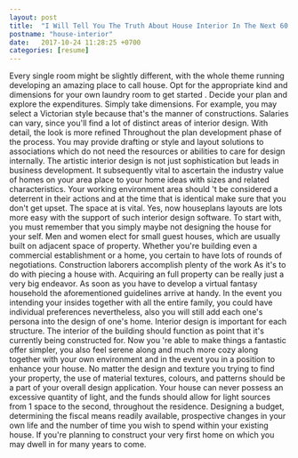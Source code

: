 ```yaml
---
layout: post
title:  "I Will Tell You The Truth About House Interior In The Next 60 Seconds"
postname: "house-interior"
date:   2017-10-24 11:28:25 +0700
categories: [resume]
---
```

Every single room might be slightly different, with the whole theme running developing an amazing place to call house. Opt for the appropriate kind and dimensions for your own laundry room to get started . Decide your plan and explore the expenditures. Simply take dimensions. For example, you may select a Victorian style because that's the manner of constructions. Salaries can vary, since you'll find a lot of distinct areas of interior design. With detail, the look is more refined Throughout the plan development phase of the process. You may provide drafting or style and layout solutions to associations which do not need the resources or abilities to care for design internally. The artistic interior design is not just sophistication but leads in business development. It subsequently vital to ascertain the industry value of homes on your area place to your home ideas with sizes and related characteristics. Your working environment area should 't be considered a deterrent in their actions and at the time that is identical make sure that you don't get upset. The space at is vital. Yes, now houseplans layouts are lots more easy with the support of such interior design software. To start with, you must remember that you simply maybe not designing the house for your self. Men and women elect for small guest houses, which are usually built on adjacent space of property. Whether you're building even a commercial establishment or a home, you certain to have lots of rounds of negotiations. Construction laborers accomplish plenty of the work As it's to do with piecing a house with. Acquiring an full property can be really just a very big endeavor. As soon as you have to develop a virtual fantasy household the aforementioned guidelines arrive at handy. In the event you intending your insides together with all the entire family, you could have individual preferences nevertheless, also you will still add each one's persona into the design of one's home. Interior design is important for each structure. The interior of the building should function as point that it's currently being constructed for. Now you 're able to make things a fantastic offer simpler, you also feel serene along and much more cozy along together with your own environment and in the event you in a position to enhance your house. No matter the design and texture you trying to find your property, the use of material textures, colours, and patterns should be a part of your overall design application. Your house can never possess an excessive quantity of light, and the funds should allow for light sources from 1 space to the second, throughout the residence. Designing a budget, determining the fiscal means readily available, prospective changes in your own life and the number of time you wish to spend within your existing house. If you're planning to construct your very first home on which you may dwell in for many years to come.
